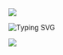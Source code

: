 <img src="https://user-images.githubusercontent.com/73097560/115834477-dbab4500-a447-11eb-908a-139a6edaec5c.gif">

![Typing SVG](https://readme-typing-svg.herokuapp.com/?lines=𝐂𝐡𝐞𝐭𝐡𝐦𝐢𝐧𝐚+𝐊𝐚𝐯𝐢𝐬𝐡𝐚𝐧&color=36BCF7&center=true&vCenter=true&width=500&height=50)

<img src="https://user-images.githubusercontent.com/73097560/115834477-dbab4500-a447-11eb-908a-139a6edaec5c.gif">
